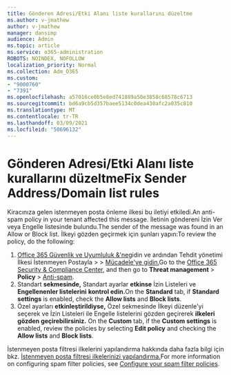 ```yaml
---
title: Gönderen Adresi/Etki Alanı liste kurallarını düzeltme
ms.author: v-jmathew
author: v-jmathew
manager: dansimp
audience: Admin
ms.topic: article
ms.service: o365-administration
ROBOTS: NOINDEX, NOFOLLOW
localization_priority: Normal
ms.collection: Adm_O365
ms.custom:
- "9000760"
- "7391"
ms.openlocfilehash: a57016ce0b5e8ed741889a50e3858c68578c6713
ms.sourcegitcommit: bd6a9cb5d357baee5134c0dea430afc2a035c810
ms.translationtype: MT
ms.contentlocale: tr-TR
ms.lasthandoff: 03/09/2021
ms.locfileid: "50696132"
---
```

# <a name="fix-sender-addressdomain-list-rules"></a><span data-ttu-id="8c004-102">Gönderen Adresi/Etki Alanı liste kurallarını düzeltme</span><span class="sxs-lookup"><span data-stu-id="8c004-102">Fix Sender Address/Domain list rules</span></span>

<span data-ttu-id="8c004-103">Kiracınıza gelen istenmeyen posta önleme ilkesi bu iletiyi etkiledi.</span><span class="sxs-lookup"><span data-stu-id="8c004-103">An anti-spam policy in your tenant affected this message.</span></span> <span data-ttu-id="8c004-104">İletinin göndereni İzin Ver veya Engelle listesinde bulundu.</span><span class="sxs-lookup"><span data-stu-id="8c004-104">The sender of the message was found in an Allow or Block list.</span></span> <span data-ttu-id="8c004-105">İlkeyi gözden geçirmek için şunları yapın:</span><span class="sxs-lookup"><span data-stu-id="8c004-105">To review the policy, do the following:</span></span>

1. <span data-ttu-id="8c004-106">[Office 365 Güvenlik ve Uyumluluk &'ne](https://go.microsoft.com/fwlink/p/?linkid=2077143)gidin ve ardından Tehdit yönetimi İlkesi İstenmeyen Postayla   >    >  [Mücadele'ye gidin.](https://go.microsoft.com/fwlink/?linkid=2101518)</span><span class="sxs-lookup"><span data-stu-id="8c004-106">Go to the [Office 365 Security & Compliance Center](https://go.microsoft.com/fwlink/p/?linkid=2077143), and then go to **Threat management** > **Policy** > [Anti-spam](https://go.microsoft.com/fwlink/?linkid=2101518).</span></span>
2. <span data-ttu-id="8c004-107">Standart **sekmesinde,** Standart ayarlar **etkinse** İzin Listeleri ve **Engellenenler listelerini** **kontrol edin.**</span><span class="sxs-lookup"><span data-stu-id="8c004-107">On the **Standard** tab, if **Standard settings** is enabled, check the **Allow lists** and **Block lists**.</span></span>
3. <span data-ttu-id="8c004-108">Özel ayarları **etkinleştirildiyse,** Özel sekmesinde İlkeyi düzenle'yi seçerek  ve İzin Listeleri ile Engelle listelerini gözden geçirerek **ilkeleri gözden geçirebilirsiniz.**  </span><span class="sxs-lookup"><span data-stu-id="8c004-108">On the **Custom** tab, if the **Custom settings** is enabled, review the policies by selecting **Edit policy** and checking the **Allow lists** and **Block lists**.</span></span>

<span data-ttu-id="8c004-109">İstenmeyen posta filtresi ilkelerini yapılandırma hakkında daha fazla bilgi için bkz. [İstenmeyen posta filtresi ilkelerinizi yapılandırma.](https://go.microsoft.com/fwlink/?linkid=2101431)</span><span class="sxs-lookup"><span data-stu-id="8c004-109">For more information on configuring spam filter policies, see [Configure your spam filter policies](https://go.microsoft.com/fwlink/?linkid=2101431).</span></span>
